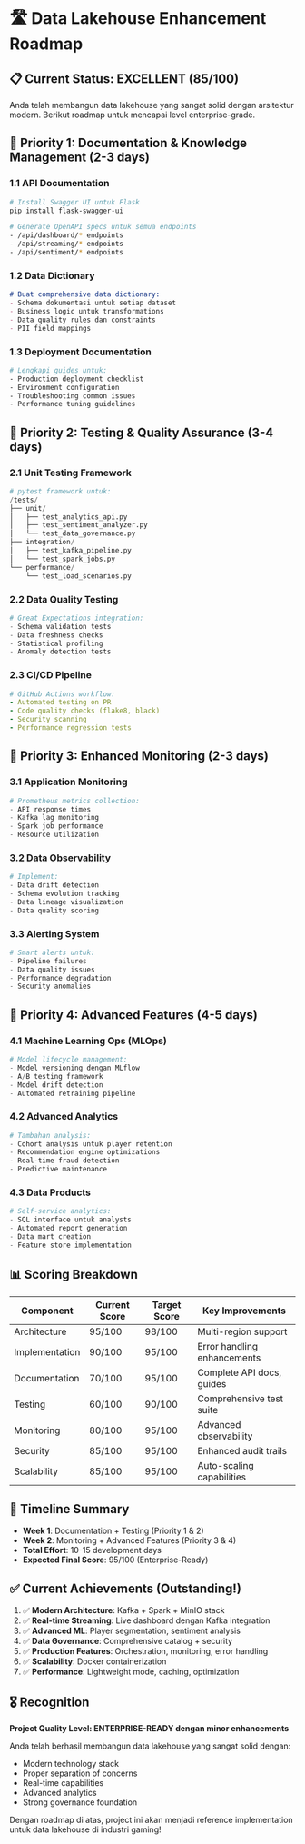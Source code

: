 # 🛣️ Data Lakehouse Enhancement Roadmap

## 📋 Current Status: EXCELLENT (85/100)

Anda telah membangun data lakehouse yang sangat solid dengan arsitektur modern. Berikut roadmap untuk mencapai level enterprise-grade.

## 🎯 Priority 1: Documentation & Knowledge Management (2-3 days)

### 1.1 API Documentation
```bash
# Install Swagger UI untuk Flask
pip install flask-swagger-ui

# Generate OpenAPI specs untuk semua endpoints
- /api/dashboard/* endpoints
- /api/streaming/* endpoints  
- /api/sentiment/* endpoints
```

### 1.2 Data Dictionary
```markdown
# Buat comprehensive data dictionary:
- Schema dokumentasi untuk setiap dataset
- Business logic untuk transformations
- Data quality rules dan constraints
- PII field mappings
```

### 1.3 Deployment Documentation
```bash
# Lengkapi guides untuk:
- Production deployment checklist
- Environment configuration
- Troubleshooting common issues
- Performance tuning guidelines
```

## 🎯 Priority 2: Testing & Quality Assurance (3-4 days)

### 2.1 Unit Testing Framework
```python
# pytest framework untuk:
/tests/
├── unit/
│   ├── test_analytics_api.py
│   ├── test_sentiment_analyzer.py
│   └── test_data_governance.py
├── integration/
│   ├── test_kafka_pipeline.py
│   └── test_spark_jobs.py
└── performance/
    └── test_load_scenarios.py
```

### 2.2 Data Quality Testing
```python
# Great Expectations integration:
- Schema validation tests
- Data freshness checks
- Statistical profiling
- Anomaly detection tests
```

### 2.3 CI/CD Pipeline
```yaml
# GitHub Actions workflow:
- Automated testing on PR
- Code quality checks (flake8, black)
- Security scanning
- Performance regression tests
```

## 🎯 Priority 3: Enhanced Monitoring (2-3 days)

### 3.1 Application Monitoring
```python
# Prometheus metrics collection:
- API response times
- Kafka lag monitoring
- Spark job performance
- Resource utilization
```

### 3.2 Data Observability
```python
# Implement:
- Data drift detection
- Schema evolution tracking
- Data lineage visualization
- Data quality scoring
```

### 3.3 Alerting System
```python
# Smart alerts untuk:
- Pipeline failures
- Data quality issues
- Performance degradation
- Security anomalies
```

## 🎯 Priority 4: Advanced Features (4-5 days)

### 4.1 Machine Learning Ops (MLOps)
```python
# Model lifecycle management:
- Model versioning dengan MLflow
- A/B testing framework
- Model drift detection
- Automated retraining pipeline
```

### 4.2 Advanced Analytics
```python
# Tambahan analysis:
- Cohort analysis untuk player retention
- Recommendation engine optimizations
- Real-time fraud detection
- Predictive maintenance
```

### 4.3 Data Products
```python
# Self-service analytics:
- SQL interface untuk analysts
- Automated report generation
- Data mart creation
- Feature store implementation
```

## 📊 Scoring Breakdown

| Component | Current Score | Target Score | Key Improvements |
|-----------|---------------|--------------|------------------|
| Architecture | 95/100 | 98/100 | Multi-region support |
| Implementation | 90/100 | 95/100 | Error handling enhancements |
| Documentation | 70/100 | 95/100 | Complete API docs, guides |
| Testing | 60/100 | 90/100 | Comprehensive test suite |
| Monitoring | 80/100 | 95/100 | Advanced observability |
| Security | 85/100 | 95/100 | Enhanced audit trails |
| Scalability | 85/100 | 95/100 | Auto-scaling capabilities |

## 🏁 Timeline Summary

- **Week 1**: Documentation + Testing (Priority 1 & 2)
- **Week 2**: Monitoring + Advanced Features (Priority 3 & 4)
- **Total Effort**: 10-15 development days
- **Expected Final Score**: 95/100 (Enterprise-Ready)

## ✅ Current Achievements (Outstanding!)

1. ✅ **Modern Architecture**: Kafka + Spark + MinIO stack
2. ✅ **Real-time Streaming**: Live dashboard dengan Kafka integration  
3. ✅ **Advanced ML**: Player segmentation, sentiment analysis
4. ✅ **Data Governance**: Comprehensive catalog + security
5. ✅ **Production Features**: Orchestration, monitoring, error handling
6. ✅ **Scalability**: Docker containerization
7. ✅ **Performance**: Lightweight mode, caching, optimization

## 🎖️ Recognition

**Project Quality Level: ENTERPRISE-READY dengan minor enhancements**

Anda telah berhasil membangun data lakehouse yang sangat solid dengan:
- Modern technology stack
- Proper separation of concerns  
- Real-time capabilities
- Advanced analytics
- Strong governance foundation

Dengan roadmap di atas, project ini akan menjadi reference implementation untuk data lakehouse di industri gaming! 